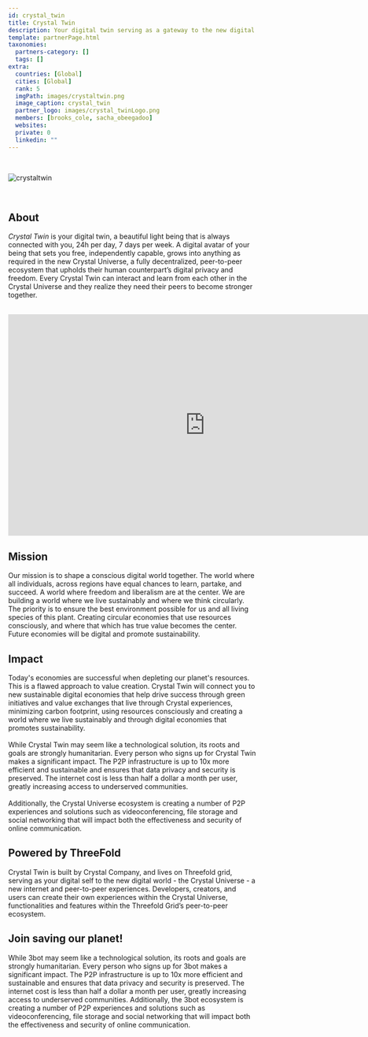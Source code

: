 ```yaml
---
id: crystal_twin
title: Crystal Twin
description: Your digital twin serving as a gateway to the new digital world of peer-to-peer experiences.
template: partnerPage.html
taxonomies:
  partners-category: []
  tags: []
extra:
  countries: [Global]
  cities: [Global]
  rank: 5
  imgPath: images/crystaltwin.png
  image_caption: crystal_twin
  partner_logo: images/crystal_twinLogo.png
  members: [brooks_cole, sacha_obeegadoo]
  websites:
  private: 0
  linkedin: ""
---
```


<br/>

![crystaltwin](images/crystaltwin2.png)

<br/>

## About

_Crystal Twin_ is your digital twin, a beautiful light being that is always connected with you, 24h per day, 7 days per week. A digital avatar of your being that sets you free, independently capable, grows into anything as required in the new Crystal Universe, a fully decentralized, peer-to-peer ecosystem that upholds their human counterpart’s digital privacy and freedom. Every Crystal Twin can interact and learn from each other in the Crystal Universe and they realize they need their peers to become stronger together.

<BR>

<iframe src="https://player.vimeo.com/video/412762729" width="800" height="450" frameborder="0" allow="autoplay; fullscreen" allowfullscreen></iframe>

<BR>

## Mission

Our mission is to shape a conscious digital world together. The world where all individuals, across regions have equal chances to learn, partake, and succeed. A world where freedom and liberalism are at the center. We are building a world where we live sustainably and where we think circularly. The priority is to ensure the best environment possible for us and all living species of this plant. Creating circular economies that use resources consciously, and where that which has true value becomes the center. Future economies will be digital and promote sustainability.

## Impact

Today's economies are successful when depleting our planet's resources. This is a flawed approach to value creation. Crystal Twin will connect you to new sustainable digital economies that help drive success through green initiatives and value exchanges that live through Crystal experiences, minimizing carbon footprint, using resources consciously and creating a world where we live sustainably and through digital economies that promotes sustainability.
<br/>
<br/>
While Crystal Twin may seem like a technological solution, its roots and goals are strongly humanitarian. Every person who signs up for Crystal Twin makes a significant impact. The P2P infrastructure is up to 10x more efficient and sustainable and ensures that data privacy and security is preserved. The internet cost is less than half a dollar a month per user, greatly increasing access to underserved communities.
<br/>
<br/>
Additionally, the Crystal Universe ecosystem is creating a number of P2P experiences and solutions such as videoconferencing, file storage and social networking that will impact both the effectiveness and security of online communication.

## Powered by ThreeFold

Crystal Twin is built by Crystal Company, and lives on Threefold grid, serving as your digital self to the new digital world - the Crystal Universe - a new internet and peer-to-peer experiences. Developers, creators, and users can create their own experiences within the Crystal Universe, functionalities and features within the Threefold Grid’s peer-to-peer ecosystem.

## Join saving our planet!

While 3bot may seem like a technological solution, its roots and goals are strongly humanitarian. Every person who signs up for 3bot makes a significant impact. The P2P infrastructure is up to 10x more efficient and sustainable and ensures that data privacy and security is preserved. The internet cost is less than half a dollar a month per user, greatly increasing access to underserved communities. Additionally, the 3bot ecosystem is creating a number of P2P experiences and solutions such as videoconferencing, file storage and social networking that will impact both the effectiveness and security of online communication.

<!-- ## Support this project

Crystal Twin is included in ThreeFold’s [Token Distribution Event (TDE)](https://library.threefold.me/info/tfgrid/#/tdeoverview)</a> for the impact it brings to our planet, humanity and the ThreeFold Grid.
The ThreeFold Token (TFT) represents a unit of capacity on the new Internet and is created only when new capacity is added to the ThreeFold Grid.
Each project on the TDE benefits from TFT fund allocations. You can buy TFT's and support Crystal Twin, and the growth of a new Conscious Internet.

## TFGrid Solution

### Roadmap

- Q1 2021
  - Crystal Twin's Public Release v.1
- Q1 2021
  - Crystal Twin Promotion / Expansion Phase
- Q2 2021
  - Crystal Twin Rebranding / Public Release v.2 -->
